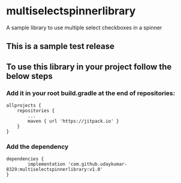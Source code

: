 # multiselectspinnerlibrary
A sample library to use multiple select checkboxes in a spinner

## This is a sample test release
## To use this library in your project follow the below steps

### Add it in your root build.gradle at the end of repositories:

	allprojects {
		repositories {
			...
			maven { url 'https://jitpack.io' }
		}
	}
  
### Add the dependency

	dependencies {
	        implementation 'com.github.udaykumar-8329:multiselectspinnerlibrary:v1.0'
	}
  
